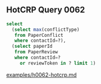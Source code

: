 
## HotCRP Query 0062
```sql
select
  (select max(conflictType)
   from PaperConflict
   where contactId=?),
  (select paperId
   from PaperReview
   where contactId=?
     or reviewToken in ? limit 1)
```
[examples/h0062-hotcrp.md](/examples/h0062-hotcrp.md)